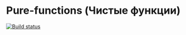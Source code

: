# Pure-functions (Чистые функции)
[![Build status](https://ci.appveyor.com/api/projects/status/2mgi40cl8xcj0rxi?svg=true)](https://ci.appveyor.com/project/Anna-Edel/pure-functions)

